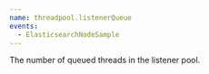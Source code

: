 ```yaml
---
name: threadpool.listenerQueue
events:
  - ElasticsearchNodeSample
---
```


The number of queued threads in the listener pool.